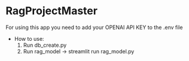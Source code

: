 # RagProjectMaster
For using this app you need to add your OPENAI API KEY to the .env file 

- How to use:
  1. Run db_create.py
  2. Run rag_model -> streamlit run rag_model.py
 
